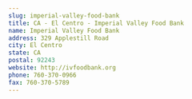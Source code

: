 ```yaml
---
slug: imperial-valley-food-bank
title: CA - El Centro - Imperial Valley Food Bank
name: Imperial Valley Food Bank
address: 329 Applestill Road
city: El Centro
state: CA
postal: 92243
website: http://ivfoodbank.org
phone: 760-370-0966
fax: 760-370-5789
---
```

